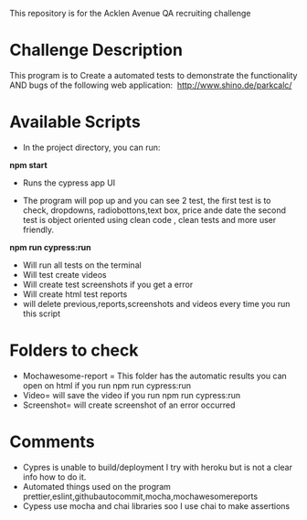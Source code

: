 
This repository is for the Acklen Avenue QA recruiting challenge
# Challenge Description
This program is to Create a automated tests to demonstrate the functionality AND bugs of the following web
application: ​ http://www.shino.de/parkcalc/


# Available Scripts
* In the project directory, you can run:

**npm start**
* Runs the cypress app UI 

* The program will pop up and  you can see 2 test, the first test is to check, dropdowns, radiobottons,text box, price ande date
the second test is object oriented using clean code , clean tests and more user friendly. 

**npm run cypress:run**
* Will run all tests  on the terminal
* Will test create videos
* Will create test screenshots if you get a error
* Will create html test reports
* will delete previous,reports,screenshots and videos every time you run this script




# Folders to check

* Mochawesome-report = This folder has the automatic results you can open on html  if you run  npm run cypress:run
* Video= will save the video if you run  npm run cypress:run
* Screenshot= will create screenshot of an error occurred

 


# Comments
* Cypres is unable to build/deployment I try with  heroku but is not a clear info how to do it.
* Automated things used on the program prettier,eslint,githubautocommit,mocha,mochawesomereports
* Cypess use mocha and chai libraries soo I use chai to make assertions 
